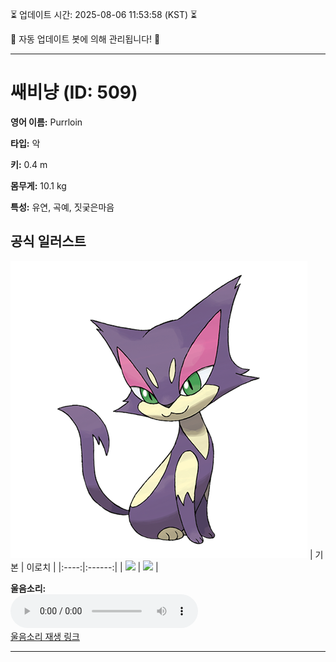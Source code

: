 
⏳ 업데이트 시간: 2025-08-06 11:53:58 (KST) ⏳

🤖 자동 업데이트 봇에 의해 관리됩니다! 🤖

---

# 쌔비냥 (ID: 509)
**영어 이름:** Purrloin

**타입:** 악

**키:** 0.4 m

**몸무게:** 10.1 kg

**특성:** 유연, 곡예, 짓궂은마음

## 공식 일러스트
![](https://raw.githubusercontent.com/PokeAPI/sprites/master/sprites/pokemon/other/official-artwork/509.png)
| 기본 | 이로치 |
|:----:|:------:|
| <img src="http://play.pokemonshowdown.com/sprites/ani/purrloin.gif" width="235"> | <img src="http://play.pokemonshowdown.com/sprites/ani-shiny/purrloin.gif" width="235"> |

**울음소리:**<br><audio controls src="https://raw.githubusercontent.com/PokeAPI/cries/main/cries/pokemon/latest/509.ogg"></audio><br>[울음소리 재생 링크](https://raw.githubusercontent.com/PokeAPI/cries/main/cries/pokemon/latest/509.ogg)


---
